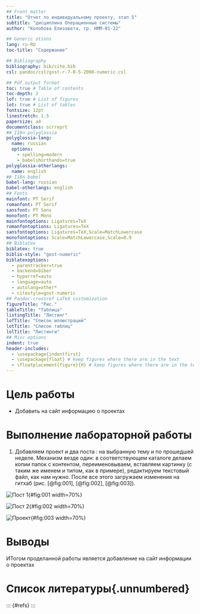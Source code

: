 ```yaml
---
## Front matter
title: "Отчет по индивидуальному проекту, этап 5"
subtitle: "дисциплина Операционные системы"
author: "Колобова Елизавета, гр. НММ-01-22"

## Generic otions
lang: ru-RU
toc-title: "Содержание"

## Bibliography
bibliography: bib/cite.bib
csl: pandoc/csl/gost-r-7-0-5-2008-numeric.csl

## Pdf output format
toc: true # Table of contents
toc-depth: 2
lof: true # List of figures
lot: true # List of tables
fontsize: 12pt
linestretch: 1.5
papersize: a4
documentclass: scrreprt
## I18n polyglossia
polyglossia-lang:
  name: russian
  options:
	- spelling=modern
	- babelshorthands=true
polyglossia-otherlangs:
  name: english
## I18n babel
babel-lang: russian
babel-otherlangs: english
## Fonts
mainfont: PT Serif
romanfont: PT Serif
sansfont: PT Sans
monofont: PT Mono
mainfontoptions: Ligatures=TeX
romanfontoptions: Ligatures=TeX
sansfontoptions: Ligatures=TeX,Scale=MatchLowercase
monofontoptions: Scale=MatchLowercase,Scale=0.9
## Biblatex
biblatex: true
biblio-style: "gost-numeric"
biblatexoptions:
  - parentracker=true
  - backend=biber
  - hyperref=auto
  - language=auto
  - autolang=other*
  - citestyle=gost-numeric
## Pandoc-crossref LaTeX customization
figureTitle: "Рис."
tableTitle: "Таблица"
listingTitle: "Листинг"
lofTitle: "Список иллюстраций"
lotTitle: "Список таблиц"
lolTitle: "Листинги"
## Misc options
indent: true
header-includes:
  - \usepackage{indentfirst}
  - \usepackage{float} # keep figures where there are in the text
  - \floatplacement{figure}{H} # keep figures where there are in the text
---
```


# Цель работы
- Добавить на сайт информацию о проектах

# Выполнение лабораторной работы
1. Добавляем проект и два поста : на выбранную тему и по прошедшей неделе.
Механизм везде один: в соответствующем каталоге делаем копии папок с контентом, переименовываем, вставляем картинку (с таким же именем и типом, как в примере), редактируем текстовый файл, как нам нужно. После все этого загружаем изменения на гитхаб
(рис. [@fig:001], [@fig:002], [@fig:003]).

![Пост 1](image/к1.png){#fig:001 width=70%}

![Пост 2](image/к2.png){#fig:002 width=70%}

![Проект](image/к3.png){#fig:003 width=70%}

# Выводы

ИТогом проделанной работы является добавление на сайт информации о проектах

# Список литературы{.unnumbered}

::: {#refs}
:::
